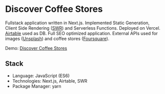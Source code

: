 # Discover Coffee Stores

Fullstack application written in Next.js. Implemented Static Generation, Client Side Rendering ([SWR](https://swr.vercel.app/)) and Serverless Functions. Deployed on Vercel. [Airtable](https://airtable.com/) used as DB. Full SEO optimized application. External APIs used for images ([Unsplash](https://unsplash.com/)) and coffee stores ([Foursquare](https://api.foursquare.com/)).

Demo: [Discover Coffee Stores](https://discover-coffee-stores-omega-nine.vercel.app/)

## Stack

* Language: JavaScript (ES6)
* Technologies: Next.js, Airtable, SWR
* Package Manager: yarn
